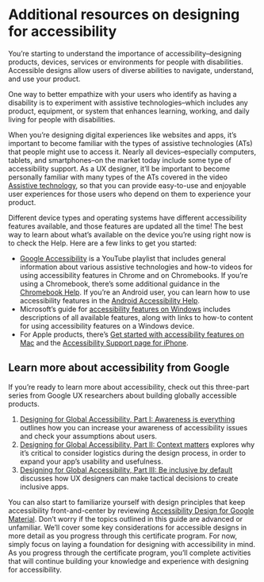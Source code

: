 # Additional resources on designing for accessibility

You’re starting to understand the importance of accessibility–designing products, devices, services or environments for people with disabilities. Accessible designs allow users of diverse abilities to navigate, understand, and use your product.

One way to better empathize with your users who identify as having a disability is to experiment with assistive technologies–which includes any product, equipment, or system that enhances learning, working, and daily living for people with disabilities.

When you’re designing digital experiences like websites and apps, it’s important to become familiar with the types of assistive technologies (ATs) that people might use to access it. Nearly all devices–especially computers, tablets, and smartphones–on the market today include some type of accessibility support. As a UX designer, it’ll be important to become personally familiar with many types of the ATs covered in the video [Assistive technology](https://www.coursera.org/learn/foundations-user-experience-design/item/pKWv0), so that you can provide easy-to-use and enjoyable user experiences for those users who depend on them to experience your product.

Different device types and operating systems have different accessibility features available, and those features are updated all the time! The best way to learn about what’s available on the device you’re using right now is to check the Help. Here are a few links to get you started:

* [Google Accessibility](https://www.youtube.com/playlist?list=PL590L5WQmH8dvW6kLjd5jRDN0IiCJHLZZ) is a YouTube playlist that includes general information about various assistive technologies and how-to videos for using accessibility features in Chrome and on Chromebooks. If you’re using a Chromebook, there’s some additional guidance in the [Chromebook Help](https://support.google.com/chromebook/answer/177893?hl=en&ref_topic=9016892). If you’re an Android user, you can learn how to use accessibility features in the [Android Accessibility Help](https://support.google.com/accessibility/android#topic=6007234).
* Microsoft’s guide for [accessibility features on Windows](https://www.microsoft.com/en-us/accessibility/windows) includes descriptions of all available features, along with links to how-to content for using accessibility features on a Windows device.
* For Apple products, there’s [Get started with accessibility features on Mac](https://support.apple.com/guide/mac-help/get-started-with-accessibility-features-mh35884/mac) and the [Accessibility Support page for iPhone](https://support.apple.com/accessibility).

## Learn more about accessibility from Google

If you’re ready to learn more about accessibility, check out this three-part series from Google UX researchers about building globally accessible products.

1. [Designing for Global Accessibility, Part I: Awareness is everything](https://design.google/library/designing-global-accessibility-part-1/) outlines how you can increase your awareness of accessibility issues and check your assumptions about users.
2. [Designing for Global Accessibility, Part II: Context matters](https://design.google/library/designing-global-accessibility-part-2/) explores why it’s critical to consider logistics during the design process, in order to expand your app’s usability and usefulness.
3. [Designing for Global Accessibility, Part III: Be inclusive by default](https://design.google/library/designing-global-accessibility-part-iii/) discusses how UX designers can make tactical decisions to create inclusive apps.

You can also start to familiarize yourself with design principles that keep accessibility front-and-center by reviewing [Accessibility Design for Google Material](https://m3.material.io/foundations/accessible-design/overview). Don’t worry if the topics outlined in this guide are advanced or unfamiliar. We’ll cover some key considerations for accessible designs in more detail as you progress through this certificate program. For now, simply focus on laying a foundation for designing with accessibility in mind. As you progress through the certificate program, you’ll complete activities that will continue building your knowledge and experience with designing for accessibility.

